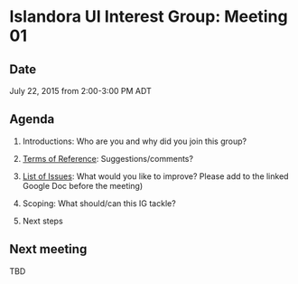 # Islandora UI Interest Group: Meeting 01

## Date

July 22, 2015 from 2:00-3:00 PM ADT

## Agenda

1. Introductions: Who are you and why did you join this group?

2. [Terms of Reference](https://github.com/Islandora/Islandora-UI-Interest-Group/blob/master/README.md): Suggestions/comments?

3. [List of Issues](https://docs.google.com/document/d/1HIq1qPD65GrhPjo7ejLArj0yRPZIb0w6ucemCaX5tIk/edit#): What would you like to improve? Please add to the linked Google Doc before the meeting) 

4. Scoping: What should/can this IG tackle? 

5. Next steps


## Next meeting

TBD

